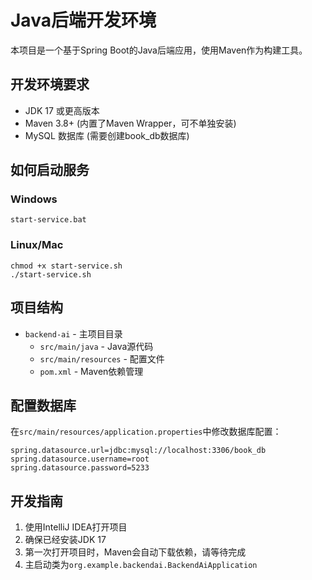 # Java后端开发环境

本项目是一个基于Spring Boot的Java后端应用，使用Maven作为构建工具。

## 开发环境要求

- JDK 17 或更高版本
- Maven 3.8+ (内置了Maven Wrapper，可不单独安装)
- MySQL 数据库 (需要创建book_db数据库)

## 如何启动服务

### Windows
```
start-service.bat
```

### Linux/Mac
```
chmod +x start-service.sh
./start-service.sh
```

## 项目结构

- `backend-ai` - 主项目目录
  - `src/main/java` - Java源代码
  - `src/main/resources` - 配置文件
  - `pom.xml` - Maven依赖管理

## 配置数据库

在`src/main/resources/application.properties`中修改数据库配置：

```
spring.datasource.url=jdbc:mysql://localhost:3306/book_db
spring.datasource.username=root
spring.datasource.password=5233
```

## 开发指南

1. 使用IntelliJ IDEA打开项目
2. 确保已经安装JDK 17
3. 第一次打开项目时，Maven会自动下载依赖，请等待完成
4. 主启动类为`org.example.backendai.BackendAiApplication` 